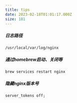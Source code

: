 ```yaml
---
title: tips
date: 2023-02-18T01:01:17.000Z
size: 181
---
```

##### 日志路径
```
/usr/local/var/log/nginx
```
##### 通过homebrew启动、关闭等
```
brew services restart nginx
```
##### 隐藏nginx版本号
```
server_tokens off;
```
